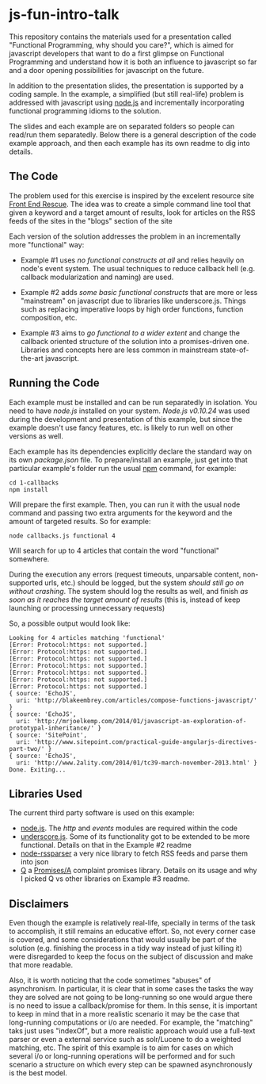 js-fun-intro-talk
=================

This repository contains the materials used for a presentation called "Functional Programming, why should you care?", which is aimed for javascript developers that want to do a first glimpse on Functional Programming and understand how it is both an influence to javascript so far and a door opening possibilities for javascript on the future.

In addition to the presentation slides, the presentation is supported by a coding sample. In the example, a simplified (but still real-life) problem is addressed with javascript using [node.js](http://nodejs.org) and incrementally incorporating functional programming idioms to the solution.

The slides and each example are on separated folders so people can read/run them separatedly. Below there is a general description of the code example approach, and then each example has its own readme to dig into details.


The Code
--------

The problem used for this exercise is inspired by the excelent resource site [Front End Rescue](http://uptodate.frontendrescue.org/). The idea was to create a simple command line tool that given a keyword and a target amount of results, look for articles on the RSS feeds of the sites in the "blogs" section of the site

Each version of the solution addresses the problem in an incrementally more "functional" way:

- Example #1 uses *no functional constructs at all* and relies heavily on node's event system. The usual techniques to reduce callback hell (e.g. callback modularization and naming) are used.

- Example #2 adds *some basic functional constructs* that are more or less "mainstream" on javascript due to libraries like underscore.js. Things such as replacing imperative loops by high order functions, function composition, etc.

- Example #3 aims to *go functional to a wider extent* and change the callback oriented structure of the solution into a promises-driven one. Libraries and concepts here are less common in mainstream state-of-the-art javascript.

Running the Code
----------------

Each example must be installed and can be run separatedly in isolation. You need to have *node.js* installed on your system. *Node.js v0.10.24* was used during the development and presentation of this example, but since the example doesn't use fancy features, etc. is likely to run well on other versions as well.

Each example has its dependencies explicitly declare the standard way on its own *package.json* file. To prepare/install an example, just get into that particular example's folder run the usual [npm](https://npmjs.org) command, for example:

	cd 1-callbacks
	npm install

Will prepare the first example. Then, you can run it with the usual node command and passing two extra arguments for the keyword and the amount of targeted results. So for example:

	node callbacks.js functional 4

Will search for up to 4 articles that contain the word "functional" somewhere. 

During the execution any errors (request timeouts, unparsable content, non-supported urls, etc.) should be logged, but the system *should still go on without crashing*. The system should log the results as well, and finish *as soon as it reaches the target amount of results* (this is, instead of keep launching or processing unnecessary requests)

So, a possible output would look like: 

	Looking for 4 articles matching 'functional'
	[Error: Protocol:https: not supported.]
	[Error: Protocol:https: not supported.]
	[Error: Protocol:https: not supported.]
	[Error: Protocol:https: not supported.]
	[Error: Protocol:https: not supported.]
	[Error: Protocol:https: not supported.]
	[Error: Protocol:https: not supported.]
	{ source: 'EchoJS',
	  uri: 'http://blakeembrey.com/articles/compose-functions-javascript/' }
	{ source: 'EchoJS',
	  uri: 'http://mrjoelkemp.com/2014/01/javascript-an-exploration-of-prototypal-inheritance/' }
	{ source: 'SitePoint',
	  uri: 'http://www.sitepoint.com/practical-guide-angularjs-directives-part-two/' }
	{ source: 'EchoJS',
	  uri: 'http://www.2ality.com/2014/01/tc39-march-november-2013.html' }
	Done. Exiting...

Libraries Used
--------------

The current third party software is used on this example:

- [node.js](nodejs.org). The *http* and *events* modules are required within the code
- [underscore.js](underscorejs.org). Some of its functionality got to be extended to be more functional. Details on that in the Example #2 readme
- [node-rssparser](https://github.com/tk120404/node-rssparser) a very nice library to fetch RSS feeds and parse them into json
- [Q](https://github.com/kriskowal/q) a [Promises/A](http://wiki.commonjs.org/wiki/Promises/A) complaint promises library. Details on its usage and why I picked Q vs other libraries on Example #3 readme.

Disclaimers
-----------

Even though the example is relatively real-life, specially in terms of the task to accomplish, it still remains an educative effort. So, not every corner case is covered, and some considerations that would usually be part of the solution (e.g. finishing the process in a tidy way instead of just killing it) were disregarded to keep the focus on the subject of discussion and make that more readable.

Also, it is worth noticing that the code sometimes "abuses" of asynchronism. In particular, it is clear that in some cases the tasks the way they are solved are not going to be long-running so one would argue there is no need to issue a callback/promise for them. In this sense, it is important to keep in mind that in a more realistic scenario it may be the case that long-running computations or i/o are needed. For example, the "matching" taks just uses "indexOf", but a more realistic approach would use a full-text parser or even a external service such as solr/Lucene to do a weighted matching, etc. The spirit of this example is to aim for cases on which several i/o or long-running operations will be performed and for such scenario a structure on which every step can be spawned asynchronously is the best model.